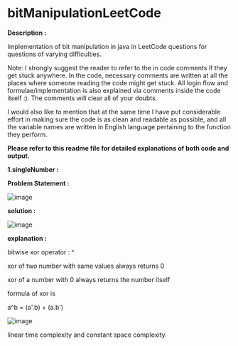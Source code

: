 # bitManipulationLeetCode

**Description :**

Implementation of bit manipulation in java in LeetCode questions for questions of varying difficulties.

Note: I strongly suggest the reader to refer to the in code comments if they get stuck anywhere. In the code, necessary comments are written at all the places where someone reading the code might get stuck. All login flow and formulae/implementation is also explained via comments inside the code itself :). The comments will clear all of your doubts.

I would also like to mention that at the same time I have put considerable effort in making sure the code is as clean and readable as possible, and all the variable names are written in English language pertaining to the function they perform.

**Please refer to this readme file for detailed explanations of both code and output.**

**1.singleNumber :**

**Problem Statement :**

![image](https://github.com/raghav20232023/bitManipulationLeetCode/assets/153320363/36ab664e-c5d8-41d3-8bd6-4a4d8bd9b6c2)

**solution :**

![image](https://github.com/raghav20232023/bitManipulationLeetCode/assets/153320363/f045e04c-77c5-444e-9bfa-74428dcff8cd)

**explanation :**

bitwise xor operator : ^

xor of two number with same values always returns 0

xor of a number with 0 always returns the number itself

formula of xor is 

a^b = (a'.b) + (a.b')

![image](https://github.com/raghav20232023/bitManipulationLeetCode/assets/153320363/62d77579-6a49-4de7-9983-fa52d7f8d2df)

linear time complexity and constant space complexity.






